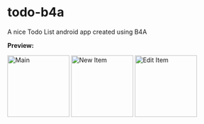 # todo-b4a
A nice Todo List android app created using B4A

**Preview:**

<img src="https://github.com/pyhoon/todo-b4a/blob/master/Preview/1.png" width="140" title="Main" /> <img src="https://github.com/pyhoon/todo-b4a/blob/master/Preview/2.png" width="140" title="New Item" /> <img src="https://github.com/pyhoon/todo-b4a/blob/master/Preview/3.png" width="140" title="Edit Item" />
